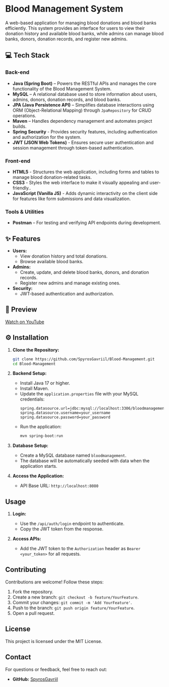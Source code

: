 # Blood Management System

A web-based application for managing blood donations and blood banks efficiently. This system provides an interface for users to view their donation history and available blood banks, while admins can manage blood banks, donors, donation records, and register new admins.

## 💻 Tech Stack

### Back-end

- **Java (Spring Boot)** – Powers the RESTful APIs and manages the core functionality of the Blood Management System.
- **MySQL** – A relational database used to store information about users, admins, donors, donation records, and blood banks.
- **JPA (Java Persistence API)** – Simplifies database interactions using ORM (Object-Relational Mapping) through `JpaRepository` for CRUD operations.
- **Maven** – Handles dependency management and automates project builds.
- **Spring Security** - Provides security features, including authentication and authorization for the system.
- **JWT (JSON Web Tokens)** - Ensures secure user authentication and session management through token-based authentication.

### Front-end

- **HTML5** - Structures the web application, including forms and tables to manage blood donation-related tasks.
- **CSS3** - Styles the web interface to make it visually appealing and user-friendly..
- **JavaScript (Vanilla JS)** - Adds dynamic interactivity on the client side for features like form submissions and data visualization.

### Tools & Utilities

- **Postman** – For testing and verifying API endpoints during development.

## ✨ Features

- **Users:**
  - View donation history and total donations.
  - Browse available blood banks.
- **Admins:**
  - Create, update, and delete blood banks, donors, and donation records.
  - Register new admins and manage existing ones.
- **Security:**
  - JWT-based authentication and authorization.

## 👀 Preview

[Watch on YouTube](https://www.youtube.com/watch?v=RFmE6xdIeuE&ab_channel=PanagiotisTsembekis)

## ⚙️ Installation

1. **Clone the Repository:**

   ```bash
   git clone https://github.com/SpyrosGavriil/Blood-Management.git
   cd Blood-Management
   ```

2. **Backend Setup:**

   - Install Java 17 or higher.
   - Install Maven.
   - Update the `application.properties` file with your MySQL credentials:
     ```properties
     spring.datasource.url=jdbc:mysql://localhost:3306/bloodmanagement
     spring.datasource.username=your_username
     spring.datasource.password=your_password
     ```
   - Run the application:
     ```bash
     mvn spring-boot:run
     ```

3. **Database Setup:**

   - Create a MySQL database named `bloodmanagement`.
   - The database will be automatically seeded with data when the application starts.

4. **Access the Application:**
   - API Base URL: `http://localhost:8080`

## Usage

1. **Login:**

   - Use the `/api/auth/login` endpoint to authenticate.
   - Copy the JWT token from the response.

2. **Access APIs:**
   - Add the JWT token to the `Authorization` header as `Bearer <your_token>` for all requests.

## Contributing

Contributions are welcome! Follow these steps:

1. Fork the repository.
2. Create a new branch: `git checkout -b feature/YourFeature`.
3. Commit your changes: `git commit -m 'Add YourFeature'`.
4. Push to the branch: `git push origin feature/YourFeature`.
5. Open a pull request.

## License

This project is licensed under the MIT License.

## Contact

For questions or feedback, feel free to reach out:

- **GitHub:** [SpyrosGavriil](https://github.com/SpyrosGavriil)
